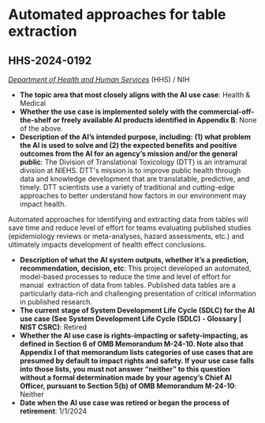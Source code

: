 # Automated approaches for table extraction
## HHS-2024-0192
_[Department of Health and Human Services](<../3_agency/Department of Health and Human Services.md>)_ (HHS) / NIH


+ **The topic area that most closely aligns with the AI use case**: Health & Medical
+ **Whether the use case is implemented solely with the commercial-off-the-shelf or freely available AI products identified in Appendix B**: None of the above.
+ **Description of the AI’s intended purpose, including: (1) what problem the AI is used to solve and (2) the expected benefits and positive outcomes from the AI for an agency’s mission and/or the general public**: The Division of Translational Toxicology (DTT) is an intramural division at NIEHS. DTT's mission is to improve public health through data and knowledge development that are translatable, predictive, and timely. DTT scientists use a variety of traditional and cutting-edge approaches to better understand how factors in our environment may impact health.

Automated approaches for identifying and extracting data from tables will save time and reduce level of effort for teams evaluating published studies (epidemiology reviews or meta-analyses, hazard assessments, etc.) and ultimately impacts development of health effect conclusions.
+ **Description of what the AI system outputs, whether it’s a prediction, recommendation, decision, etc**: This project developed an automated, model-based processes to reduce the time and level of effort for manual  extraction of data from tables. Published data tables are a particularly data-rich and challenging presentation of critical information in published research.
+ **The current stage of System Development Life Cycle (SDLC) for the AI use case (See System Development Life Cycle (SDLC) - Glossary | NIST CSRC)**: Retired
+ **Whether the AI use case is rights-impacting or safety-impacting, as defined in Section 6 of OMB Memorandum M-24-10. Note also that Appendix I of that memorandum lists categories of use cases that are presumed by default to impact rights and safety. If your use case falls into those lists, you must not answer “neither” to this question without a formal determination made by your agency’s Chief AI Officer, pursuant to Section 5(b) of OMB Memorandum M-24-10**: Neither
+ **Date when the AI use case was retired or began the process of retirement**: 1/1/2024